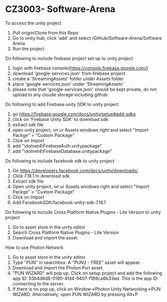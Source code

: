 # CZ3003- Software-Arena


To access the unity project
1. Pull origin/Clone from this Repo
2. Go to unity hub, click 'add' and select /Github/Software-Arena/Software Arena
3. Run the project





Do following to include firebase project set up to unity project
1. login with firebase console(https://console.firebase.google.com/)
2. download 'google-services.json' from firebase project
3. create a 'StreamingAssets' folder under Assets folder
4. place 'google-services.json' under 'StreamingAssets'
5. please note that 'google-services.json' should be kept private, do not upload to any cloude storage including github

Do following to add Firebase unity SDK to unity project
1. go https://firebase.google.com/docs/unity/setup#add-sdks
2. click on 'Firebase Unity SDK' to download sdk
3. extract sdk file
4. open unity project, on ur Assets windows right and select "Import Packge" > "Custom Package"
5. Click on Import
6. add "\dotnet4\FirebaseAuth.unitypackage"
7. add "\dotnet4\FirebaseDatabase.unitypackage"

Do following to include facebook sdk to unity project
1. Go https://developers.facebook.com/docs/unity/downloads/
2. Click 7.18.1 to download sdk
3. Extract sdk file
4. Open unity project, on ur Assets windows right and select "Import Packge" > "Custom Package"
5. Click on Import
6. Add FacebookSDK/facebook-unity-sdk-7.18.1

Do following to include Cross Platform Native Plugins - Lite Version to unity project
1. Go to asset store in the unity editor
2. Search Cross Platform Native Plugins - Lite Version
3. Download and import the asset.

How to use Photon Network

1. Go to asset store in the unity editor
2. Type "PUN" in searchbox. A "PUN2 - FREE" asset will appear. 
3. Download and import the Photon Pun asset.
4. "PUN WIZARD" will pop up. Click on setup project and add the following app ID: 93b4d8d8-0190-4fd4-9407-f169ca6b33ed. This is the app ID connecting to the server.
5. If there is no pop up, click on Window->Photon Unity Networking->PUN WIZARD. Alternatively, open PUN WIZARD by pressing Alt+P
